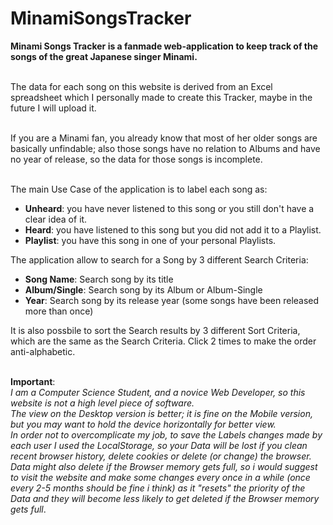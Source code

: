 # MinamiSongsTracker

**Minami Songs Tracker is a fanmade web-application to keep track of the songs of the great Japanese singer Minami.** <br><br>

The data for each song on this website is derived from an Excel spreadsheet which I personally made to create this Tracker, maybe in the future I will upload it.<br><br>

If you are a Minami fan, you already know that most of her older songs are basically unfindable; also those songs have no relation to Albums and have no year of release, so the data for those songs is incomplete.<br><br> 

The main Use Case of the application is to label each song as:
- **Unheard**: you have never listened to this song or you still don't have a clear idea of it.
- **Heard**: you have listened to this song but you did not add it to a Playlist.
- **Playlist**: you have this song in one of your personal Playlists.



The application allow to search for a Song by 3 different Search Criteria:
- **Song Name**: Search song by its title
- **Album/Single**: Search song by its Album or Album-Single
- **Year**: Search song by its release year (some songs have been released more than once)

It is also possbile to sort the Search results by 3 different Sort Criteria, which are the same as the Search Criteria. Click 2 times to make the order anti-alphabetic.<br><br>

**Important**:<br>
_I am a Computer Science Student, and a novice Web Developer, so this website is not a high level piece of software.<br>
The view on the Desktop version is better; it is fine on the Mobile version, but you may want to hold the device horizontally for better view.<br>
In order not to overcomplicate my job, to save the Labels changes made by each user I used the LocalStorage, so your Data will be lost if you clean recent browser history, delete cookies or delete (or change) the browser. Data might also delete if the Browser memory gets full, so i would suggest to visit the website and make some changes every once in a while (once every 2-5 months should be fine i think) as it "resets" the priority of the Data and they will become less likely to get deleted if the Browser memory gets full_.
